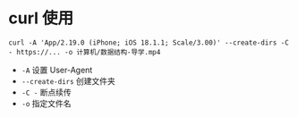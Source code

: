 # curl 使用

```shell
curl -A 'App/2.19.0 (iPhone; iOS 18.1.1; Scale/3.00)' --create-dirs -C - https://... -o 计算机/数据结构-导学.mp4
```

- `-A` 设置 User-Agent
- `--create-dirs` 创建文件夹
- `-C -` 断点续传
- `-o` 指定文件名

